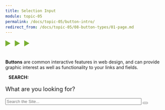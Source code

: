 ```yaml
---
title: Selection Input
module: topic-05
permalink: /docs/topic-05/button-intro/
redirect_from: /docs/topic-05/08-button-types/01-page.md
---
```


<img src="./../../../img/arrow-divider.svg" style="width: 75px; border: none; margin: 0px 0 20px 0" />

**Buttons** are common interactive features in web design, and can provide graphic interest as well as functionality to your links and fields.

<div class="row">
  <div class="col-lg-12">
    <div class="bs-component">
      <div class="panel panel-success">
        <div class="panel-heading">
          <h4 style="text-transform: uppercase; margin: inherit;">
            <i class="fa fa-check-circle" aria-hidden="true" style="margin-right: 10px"></i>
            Search:
          </h4>
        </div>
          <div class="panel-body">
            <p style="font-size: large;">What are you looking for?</p>
              <input type="text" name="search" placeholder="Search the Site..." size="50"/>
              <button type="submit"><i class="fa fa-search"></i></button>
          </div>
      </div>
    </div>
  </div>
</div>
